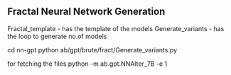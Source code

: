 ## Fractal Neural Network Generation

Fractal_template - has the template of the models
Generate_variants - has the loop to generate no.of models 

cd nn-gpt 
python ab/gpt/brute/fract/Generate_variants.py

for fetching the files 
python -m ab.gpt.NNAlter_7B -e 1

